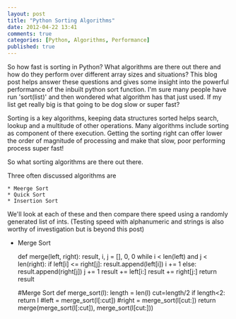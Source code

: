 ```yaml
---
layout: post
title: "Python Sorting Algorithms"
date: 2012-04-22 13:41
comments: true
categories: [Python, Algorithms, Performance]
published: true
---
```


So how fast is sorting in Python? What algorithms are there out there and how do they perform over different array sizes and situations?
This blog post helps answer these questions and gives some insight into the powerful performance of the inbuilt python sort function. I'm sure many people have run 'sort(list)' and then wondered what algorithm has that just used. If my list get really big is that going to be dog slow or super fast?

Sorting is a key algorithms, keeping data structures sorted helps search, lookup and a multitude of other operations. Many algorithms include sorting as component of there execution. Getting the sorting right can offer lower the order of magnitude of processing and make that slow, poor performing process super fast!

So what sorting algorithms are there out there. 

Three often discussed algorithms are

    * Meerge Sort
    * Quick Sort
    * Insertion Sort

We'll look at each of these and then compare there speed using a randomly generated list of ints. (Testing speed with alphanumeric and strings is also worthy of investigation but is beyond this post)

   * Merge Sort

        def merge(left, right):
		    result, i, j = [], 0, 0
		    while i < len(left) and j < len(right):
		        if left[i] <= right[j]:
		            result.append(left[i])
		            i += 1
		        else:
		            result.append(right[j])
		            j += 1
		    result += left[i:]
		    result += right[j:]
		    return result

		#Merge Sort
		def merge_sort(l):
		    length = len(l)
		    cut=length/2
		    if length<2:
		        return l
		    #left = merge_sort(l[:cut])
		    #right = merge_sort(l[cut:])
		    return merge(merge_sort(l[:cut]),  merge_sort(l[cut:]))
